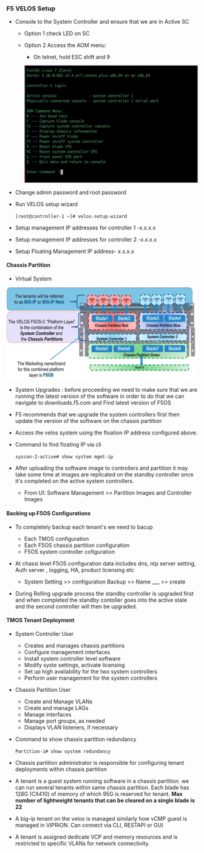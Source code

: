 ### F5 VELOS Setup

* Console to the System Controller and ensure that we are in Active SC 
    - Option 1 check LED on SC 
    - Option 2 Access the AOM menu:
        - On telnet, hold ESC shift and 9 

        ![AOM image](../images/AOM-Menu.png)

* Change admin password and root password 
* Run VELOS setup wizard 

    `[root@controller-1 ~]# velos-setup-wizard`

* Setup management IP addresses for controller 1 -x.x.x.x
* Setup management IP addresses for controller 2 -x.x.x.x
* Setup Floating Management IP address- x.x.x.x

#### Chassis Partition 
* Virtual System 

![Partition](../images/partition.png)

* System Upgrades : before proceeding we need to make sure that we are running the latest version of the software in order to do that we can navigate to downloads.f5.com and Find latest version of F5OS

* F5 recommends that we upgrade the system controllers first then update the version of the software on the chassis partition 

* Access the velos system using the floation IP address configured above.

* Command to find floating IP via cli 

    `syscon-2-active# show system mgmt-ip`

* After uploading the software image to controllers and partition it may take some time at images are replicated on the standby controller once it's completed on the active system controllers.
    - From UI: Software Management >> Partition Images and Controller Images 

#### Backing up F5OS Configurations 

* To completely backup each tenant's we need to bacup
    - Each TMOS configuration 
    - Each F5OS chassis partition configuration 
    - F5OS system controller cofiguration 

* At chassi level F5OS configuration data includes dns, ntp server setting, Auth server , logging, HA, product licensing etc 
    - System Setting >> configuration Backup >> Name ___ >> create 

* During Rolling upgrade process the standby controller is upgraded first and when completed the standby contoller goes into the active state and the second controller will then be upgraded.

#### TMOS Tenant Deployment 
* System Controller User 
    - Creates and manages chassis partitions 
    - Configure management interfaces 
    - Install system controller level software 
    - Modify syste settings, activate licensing 
    - Set up high availability for the two system controllers
    - Perform user management for the system controllers 

* Chassis Partition User 
    - Create and Manage VLANs
    - Create and manage LAGs
    - Manage interfaces 
    - Manage port groups, as needed 
    - Displays VLAN listeners, if necessary 

* Command to show chassis partition redundancy 

    `Partition-1# show system redundancy `

* Chassis partition administrator is responsible for configuring tenant deployments within chassis partition 

* A tenant is a guest system running software in a chassis partition. we can run several tenants within same chassis partition. Each blade has 128G  (CX410) of memory of which 95G is reserved for tenant. **Max number of lightweight tenants that can be cleared on a single blade is 22**

* A big-ip tenant on the velos is  managed similarly how vCMP guest is managed in VIPRION. Can connect via CLI, RESTAPI or GUI

* A tenant is assigned dedicate VCP and memory resources and is restricted to specific VLANs for network connectivity.


